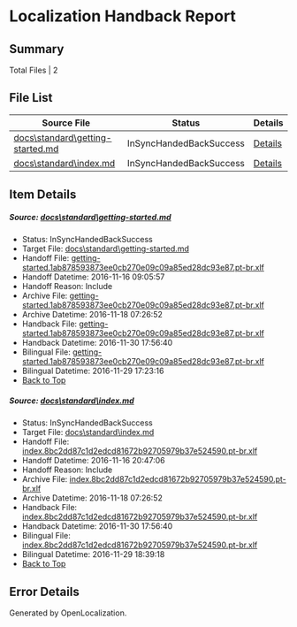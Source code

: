 # <a name='report-top'></a> Localization Handback Report

## Summary
 Total Files | 2

## File List
 Source File | Status | Details 
 ----------- | ------ | ------- 
 [docs\standard\getting-started.md](https://github.com/dotnet/docs/blob/10e9195efdbfa031698a8b0f8e8c3479babd9727/docs/standard/getting-started.md) | InSyncHandedBackSuccess | [Details](#a08b0a0f95d43eb995f015f7e408f77fe4ab9d633366)
 [docs\standard\index.md](https://github.com/dotnet/docs/blob/254e89abefd28419bd2f36a047e4df939f7ff8da/docs/standard/index.md) | InSyncHandedBackSuccess | [Details](#8eb9274def2683fae20765cbf701b706293744fc3367)

## Item Details
##### <a name='a08b0a0f95d43eb995f015f7e408f77fe4ab9d633366'></a> Source: [docs\standard\getting-started.md](https://github.com/dotnet/docs/blob/10e9195efdbfa031698a8b0f8e8c3479babd9727/docs/standard/getting-started.md)
* Status: InSyncHandedBackSuccess
* Target File: [docs\standard\getting-started.md](https://github.com/dotnet/docs.pt-br/blob/b0b21058d75ef18dd498684366cd6e8236de8842/docs/standard/getting-started.md)
* Handoff File: [getting-started.1ab878593873ee0cb270e09c09a85ed28dc93e87.pt-br.xlf](https://github.com/dotnet/docs.handoff/blob/c53e892eea9f988f6bd71179cea71a273b396b4d/ol-handoff/dotnet/docs.pt-br/master/ht-p2/getting-started.1ab878593873ee0cb270e09c09a85ed28dc93e87.pt-br.xlf)
* Handoff Datetime: 2016-11-16 09:05:57
* Handoff Reason: Include
* Archive File: [getting-started.1ab878593873ee0cb270e09c09a85ed28dc93e87.pt-br.xlf](https://github.com/dotnet/docs.handoff/blob/20324d4e9cc68a3b2d4c7e7d4ed0b7f03712c815/ol-archive/dotnet/docs.pt-br/master/ht-p2/getting-started.1ab878593873ee0cb270e09c09a85ed28dc93e87.pt-br.xlf)
* Archive Datetime: 2016-11-18 07:26:52
* Handback File: [getting-started.1ab878593873ee0cb270e09c09a85ed28dc93e87.pt-br.xlf](https://github.com/dotnet/docs.handback/blob/d639a6d78d3a4031713f210d3c69ce01b3e7bcfc/ol-handback/dotnet/docs.pt-br/master/ht-p2/getting-started.1ab878593873ee0cb270e09c09a85ed28dc93e87.pt-br.xlf)
* Handback Datetime: 2016-11-30 17:56:40
* Bilingual File: [getting-started.1ab878593873ee0cb270e09c09a85ed28dc93e87.pt-br.xlf](https://github.com/dotnet/docs.handback/blob/1406c1acce6f95c6fdab787ea6b61bc6eeaad457/ol-handback/dotnet/docs.pt-br/master/ht-p2/getting-started.1ab878593873ee0cb270e09c09a85ed28dc93e87.pt-br.xlf)
* Bilingual Datetime: 2016-11-29 17:23:16
* [Back to Top](#report-top)

##### <a name='8eb9274def2683fae20765cbf701b706293744fc3367'></a> Source: [docs\standard\index.md](https://github.com/dotnet/docs/blob/254e89abefd28419bd2f36a047e4df939f7ff8da/docs/standard/index.md)
* Status: InSyncHandedBackSuccess
* Target File: [docs\standard\index.md](https://github.com/dotnet/docs.pt-br/blob/b0b21058d75ef18dd498684366cd6e8236de8842/docs/standard/index.md)
* Handoff File: [index.8bc2dd87c1d2edcd81672b92705979b37e524590.pt-br.xlf](https://github.com/dotnet/docs.handoff/blob/0facc96c295fd99e6b66148aacd98c5d47e4bd1b/ol-handoff/dotnet/docs.pt-br/master/ht-p2/index.8bc2dd87c1d2edcd81672b92705979b37e524590.pt-br.xlf)
* Handoff Datetime: 2016-11-16 20:47:06
* Handoff Reason: Include
* Archive File: [index.8bc2dd87c1d2edcd81672b92705979b37e524590.pt-br.xlf](https://github.com/dotnet/docs.handoff/blob/20324d4e9cc68a3b2d4c7e7d4ed0b7f03712c815/ol-archive/dotnet/docs.pt-br/master/ht-p2/index.8bc2dd87c1d2edcd81672b92705979b37e524590.pt-br.xlf)
* Archive Datetime: 2016-11-18 07:26:52
* Handback File: [index.8bc2dd87c1d2edcd81672b92705979b37e524590.pt-br.xlf](https://github.com/dotnet/docs.handback/blob/d639a6d78d3a4031713f210d3c69ce01b3e7bcfc/ol-handback/dotnet/docs.pt-br/master/ht-p2/index.8bc2dd87c1d2edcd81672b92705979b37e524590.pt-br.xlf)
* Handback Datetime: 2016-11-30 17:56:40
* Bilingual File: [index.8bc2dd87c1d2edcd81672b92705979b37e524590.pt-br.xlf](https://github.com/dotnet/docs.handback/blob/20e6fbda808c3e2fe272c8d1e6ec27dd51405d4d/ol-handback/dotnet/docs.pt-br/master/ht-p2/index.8bc2dd87c1d2edcd81672b92705979b37e524590.pt-br.xlf)
* Bilingual Datetime: 2016-11-29 18:39:18
* [Back to Top](#report-top)


## Error Details

Generated by OpenLocalization.
